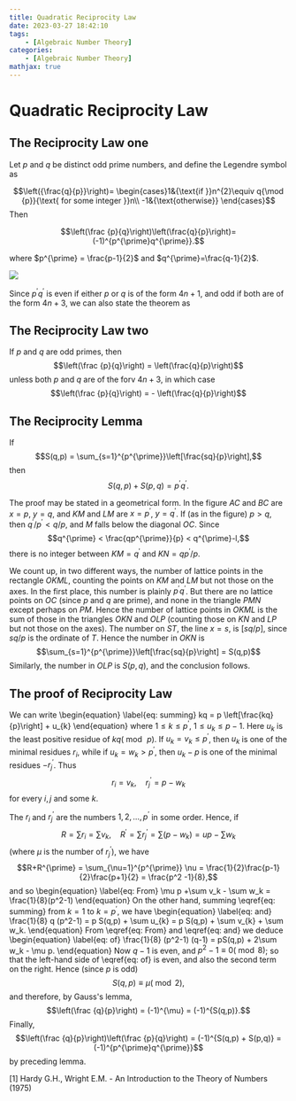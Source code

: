 ```yaml
---
title: Quadratic Reciprocity Law
date: 2023-03-27 18:42:10
tags: 
    - [Algebraic Number Theory]
categories: 
    - [Algebraic Number Theory]
mathjax: true
---
```



# Quadratic Reciprocity Law

## The Reciprocity Law one

Let $p$ and $q$ be distinct odd prime numbers, and define the Legendre symbol as

$$\left({\frac{q}{p}}\right)=
\begin{cases}1&{\text{if }}n^{2}\equiv q{\mod {p}}{\text{ for some integer }}n\\
-1&{\text{otherwise}}
\end{cases}$$
Then

$$\left(\frac {p}{q}\right)\left(\frac{q}{p}\right)=(-1)^{p^{\prime}q^{\prime}}.$$

where $p^{\prime} = \frac{p-1}{2}$ and $q^{\prime}=\frac{q-1}{2}$.

![](QRL.png)

Since $p^{\prime}q^{\prime}$ is even if either $p$ or $q$ is of the form $4n+1$, and odd if both are of the form $4n + 3$, we can also state the theorem as

## The Reciprocity Law two

If $p$ and $q$ are odd primes, then
$$\left(\frac {p}{q}\right) = \left(\frac{q}{p}\right)$$
unless both $p$ and $q$ are of the forv $4n+3$, in which case
$$\left(\frac {p}{q}\right) = - \left(\frac{q}{p}\right)$$

## The Reciprocity Lemma
If 
$$S(q,p) = \sum_{s=1}^{p^{\prime}}\left[\frac{sq}{p}\right],$$
then
$$S(q,p) + S(p,q) = p^{\prime}q^{\prime}.$$

The proof may be stated in a geometrical form. In the figure $AC$ and $BC$ are $x = p$, $y=q$, and $KM$ and $LM$ are $x = p^{\prime}$, $y = q^{\prime}$. If (as in the figure) $p > q$, then $q^{\prime}/p^{\prime} < q/p$, and $M$ falls below the
diagonal $OC$. Since
$$q^{\prime} < \frac{qp^{\prime}}{p} < q^{\prime}-l,$$
there is no integer between $KM = q^{\prime}$ and $KN = qp^{\prime}/p$.

We count up, in two different ways, the number of lattice points in
the rectangle $OKML$, counting the points on $KM$ and $LM$ but not
those on the axes. In the first place, this number is plainly $p^{\prime}q^{\prime}$. But there are no lattice points on $OC$ (since $p$ and $q$ are prime), and none in the triangle $PMN$ except perhaps on $PM$. Hence the number of
lattice points in $OKML$ is the sum of those in the triangles $OKN$ and $OLP$ (counting those on $KN$ and $LP$ but not those on the axes). The number on $ST$, the line $x = s$, is $[sq/p]$, since $sq/p$ is the ordinate of $T$. Hence the number in $OKN$ is
$$\sum_{s=1}^{p^{\prime}}\left[\frac{sq}{p}\right] = S(q,p)$$
Similarly, the number in $OLP$ is $S(p, q)$, and the conclusion follows.


## The proof of Reciprocity Law

We can write
\begin{equation}
\label{eq: summing}
kq = p \left[\frac{kq}{p}\right] + u_{k}
\end{equation}
where $1\leq k \leq p^{\prime}$, $1 \leq u_{k} \leq p-1$.
Here $u_k$ is the least positive residue of $kq (\bmod \, p)$. If $u_k = v_k \leq  p^{\prime}$, then $u_k$ is one of the minimal residues $r_i$, while if $u_k = w_k > p^{\prime}$, then $u_k - p$ is one of the minimal residues $-r^{\prime}_{j}$. Thus
$$r_i = v_k, \quad r^{\prime}_{j} = p - w_k$$
for every $i,j$ and some $k$.

The $r_i$ and $r_j^{\prime}$ are the numbers $1,2,\dots,p^{\prime}$ in some order. Hence, if
$$R = \sum r_i = \sum v_k, \quad R^{\prime} = \sum r_{j}^{\prime} = \sum (p - w_k) = up - \sum w_k$$
(where $\mu$ is the number of $r_j^{\prime}$), we have
$$R+R^{\prime} = \sum_{\nu=1}^{p^{\prime}} \nu = \frac{1}{2}\frac{p-1}{2}\frac{p+1}{2} = \frac{p^2 -1}{8},$$
and so 
\begin{equation}
\label{eq: From}
\mu p +\sum v_k - \sum w_k = \frac{1}{8}(p^2-1)
\end{equation}
On the other hand, summing \eqref{eq: summing} from $k=1$ to $k=p^{\prime}$, we have
\begin{equation}
\label{eq: and}
\frac{1}{8} q (p^2-1) = p S(q,p) + \sum u_{k} = p S(q,p) + \sum v_{k} + \sum w_k.
\end{equation}
From \eqref{eq: From} and \eqref{eq: and} we deduce
\begin{equation}
\label{eq: of}
\frac{1}{8} (p^2-1) (q-1) = pS(q,p) + 2\sum w_k - \mu p.
\end{equation}
Now $q-1$ is even, and $p^2 -1 \equiv 0 (\bmod 8)$; so that the left-hand side of \eqref{eq: of} is even, and also the second term on the right. Hence (since $p$ is odd)
$$S(q,p) \equiv \mu (\bmod 2),$$
and therefore, by Gauss's lemma,
$$\left(\frac {q}{p}\right) = (-1)^{\mu} = (-1)^{S(q,p)}.$$
Finally, 
$$\left(\frac {q}{p}\right)\left(\frac {p}{q}\right) = (-1)^{S(q,p) + S(p,q)} = (-1)^{p^{\prime}q^{\prime}}$$
by preceding lemma.






[1] Hardy G.H., Wright E.M. - An Introduction to the Theory of Numbers (1975)